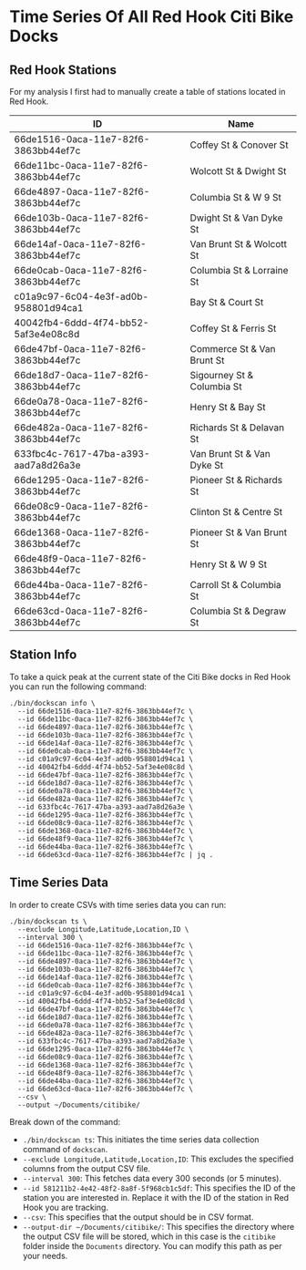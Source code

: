 # Time Series Of All Red Hook Citi Bike Docks

## Red Hook Stations

For my analysis I first had to manually create a table of stations located in Red Hook.

| ID                                   | Name                       |
|--------------------------------------|----------------------------|
| 66de1516-0aca-11e7-82f6-3863bb44ef7c | Coffey St & Conover St     |
| 66de11bc-0aca-11e7-82f6-3863bb44ef7c | Wolcott St & Dwight St     |
| 66de4897-0aca-11e7-82f6-3863bb44ef7c | Columbia St & W 9 St       |
| 66de103b-0aca-11e7-82f6-3863bb44ef7c | Dwight St & Van Dyke St    |
| 66de14af-0aca-11e7-82f6-3863bb44ef7c | Van Brunt St & Wolcott St  |
| 66de0cab-0aca-11e7-82f6-3863bb44ef7c | Columbia St & Lorraine St  |
| c01a9c97-6c04-4e3f-ad0b-958801d94ca1 | Bay St & Court St          |
| 40042fb4-6ddd-4f74-bb52-5af3e4e08c8d | Coffey St & Ferris St      |
| 66de47bf-0aca-11e7-82f6-3863bb44ef7c | Commerce St & Van Brunt St |
| 66de18d7-0aca-11e7-82f6-3863bb44ef7c | Sigourney St & Columbia St |
| 66de0a78-0aca-11e7-82f6-3863bb44ef7c | Henry St & Bay St          |
| 66de482a-0aca-11e7-82f6-3863bb44ef7c | Richards St & Delavan St   |
| 633fbc4c-7617-47ba-a393-aad7a8d26a3e | Van Brunt St & Van Dyke St |
| 66de1295-0aca-11e7-82f6-3863bb44ef7c | Pioneer St & Richards St   |
| 66de08c9-0aca-11e7-82f6-3863bb44ef7c | Clinton St & Centre St     |
| 66de1368-0aca-11e7-82f6-3863bb44ef7c | Pioneer St & Van Brunt St  |
| 66de48f9-0aca-11e7-82f6-3863bb44ef7c | Henry St & W 9 St          |
| 66de44ba-0aca-11e7-82f6-3863bb44ef7c | Carroll St & Columbia St   |
| 66de63cd-0aca-11e7-82f6-3863bb44ef7c | Columbia St & Degraw St    |

## Station Info

To take a quick peak at the current state of the Citi Bike docks in Red Hook you can run the following command:

```shell
./bin/dockscan info \
  --id 66de1516-0aca-11e7-82f6-3863bb44ef7c \
  --id 66de11bc-0aca-11e7-82f6-3863bb44ef7c \
  --id 66de4897-0aca-11e7-82f6-3863bb44ef7c \
  --id 66de103b-0aca-11e7-82f6-3863bb44ef7c \
  --id 66de14af-0aca-11e7-82f6-3863bb44ef7c \
  --id 66de0cab-0aca-11e7-82f6-3863bb44ef7c \
  --id c01a9c97-6c04-4e3f-ad0b-958801d94ca1 \
  --id 40042fb4-6ddd-4f74-bb52-5af3e4e08c8d \
  --id 66de47bf-0aca-11e7-82f6-3863bb44ef7c \
  --id 66de18d7-0aca-11e7-82f6-3863bb44ef7c \
  --id 66de0a78-0aca-11e7-82f6-3863bb44ef7c \
  --id 66de482a-0aca-11e7-82f6-3863bb44ef7c \
  --id 633fbc4c-7617-47ba-a393-aad7a8d26a3e \
  --id 66de1295-0aca-11e7-82f6-3863bb44ef7c \
  --id 66de08c9-0aca-11e7-82f6-3863bb44ef7c \
  --id 66de1368-0aca-11e7-82f6-3863bb44ef7c \
  --id 66de48f9-0aca-11e7-82f6-3863bb44ef7c \
  --id 66de44ba-0aca-11e7-82f6-3863bb44ef7c \
  --id 66de63cd-0aca-11e7-82f6-3863bb44ef7c | jq .
```

## Time Series Data

In order to create CSVs with time series data you can run:

```shell
./bin/dockscan ts \
  --exclude Longitude,Latitude,Location,ID \
  --interval 300 \
  --id 66de1516-0aca-11e7-82f6-3863bb44ef7c \
  --id 66de11bc-0aca-11e7-82f6-3863bb44ef7c \
  --id 66de4897-0aca-11e7-82f6-3863bb44ef7c \
  --id 66de103b-0aca-11e7-82f6-3863bb44ef7c \
  --id 66de14af-0aca-11e7-82f6-3863bb44ef7c \
  --id 66de0cab-0aca-11e7-82f6-3863bb44ef7c \
  --id c01a9c97-6c04-4e3f-ad0b-958801d94ca1 \
  --id 40042fb4-6ddd-4f74-bb52-5af3e4e08c8d \
  --id 66de47bf-0aca-11e7-82f6-3863bb44ef7c \
  --id 66de18d7-0aca-11e7-82f6-3863bb44ef7c \
  --id 66de0a78-0aca-11e7-82f6-3863bb44ef7c \
  --id 66de482a-0aca-11e7-82f6-3863bb44ef7c \
  --id 633fbc4c-7617-47ba-a393-aad7a8d26a3e \
  --id 66de1295-0aca-11e7-82f6-3863bb44ef7c \
  --id 66de08c9-0aca-11e7-82f6-3863bb44ef7c \
  --id 66de1368-0aca-11e7-82f6-3863bb44ef7c \
  --id 66de48f9-0aca-11e7-82f6-3863bb44ef7c \
  --id 66de44ba-0aca-11e7-82f6-3863bb44ef7c \
  --id 66de63cd-0aca-11e7-82f6-3863bb44ef7c \
  --csv \
  --output ~/Documents/citibike/
```

Break down of the command:

- `./bin/dockscan ts`: This initiates the time series data collection command of `dockscan`.
- `--exclude Longitude,Latitude,Location,ID`: This excludes the specified columns from the output CSV file.
- `--interval 300`: This fetches data every 300 seconds (or 5 minutes).
- `--id 581211b2-4e42-48f2-8a8f-5f968cb1c5df`: This specifies the ID of the station you are interested in. Replace it
  with the ID of the station in Red Hook you are tracking.
- `--csv`: This specifies that the output should be in CSV format.
- `--output-dir ~/Documents/citibike/`: This specifies the directory where the output CSV file will be stored, which in
  this case is the `citibike` folder inside the `Documents` directory. You can modify this path as per your needs.